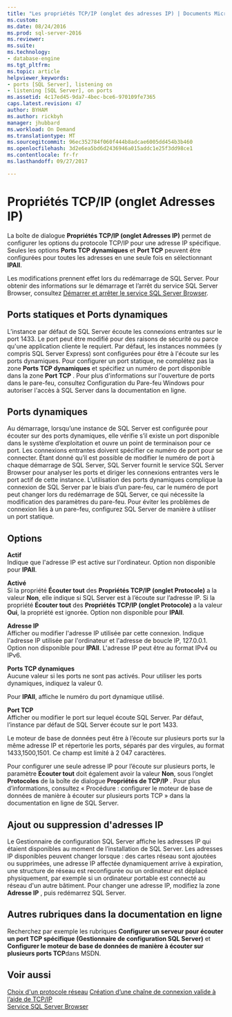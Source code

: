 ```yaml
---
title: "Les propriétés TCP/IP (onglet des adresses IP) | Documents Microsoft"
ms.custom: 
ms.date: 08/24/2016
ms.prod: sql-server-2016
ms.reviewer: 
ms.suite: 
ms.technology:
- database-engine
ms.tgt_pltfrm: 
ms.topic: article
helpviewer_keywords:
- ports [SQL Server], listening on
- listening [SQL Server], on ports
ms.assetid: 4c17ed45-9da7-4bec-bce6-970109fe7365
caps.latest.revision: 47
author: BYHAM
ms.author: rickbyh
manager: jhubbard
ms.workload: On Demand
ms.translationtype: MT
ms.sourcegitcommit: 96ec352784f060f444b8adcae6005dd454b3b460
ms.openlocfilehash: 3d2e6ea5bd6d2436946a015addc1e25f3dd98ce1
ms.contentlocale: fr-fr
ms.lasthandoff: 09/27/2017

---
```

# <a name="tcpip-properties-ip-addresses-tab"></a>Propriétés TCP/IP (onglet Adresses IP)
  La boîte de dialogue **Propriétés TCP/IP (onglet Adresses IP)** permet de configurer les options du protocole TCP/IP pour une adresse IP spécifique. Seules les options **Ports TCP dynamiques** et **Port TCP** peuvent être configurées pour toutes les adresses en une seule fois en sélectionnant **IPAll**.  
  
 Les modifications prennent effet lors du redémarrage de SQL Server. Pour obtenir des informations sur le démarrage et l’arrêt du service SQL Server Browser, consultez [Démarrer et arrêter le service SQL Server Browser](../../database-engine/configure-windows/start-stop-pause-resume-restart-sql-server-services.md).  
  
## <a name="static-vs-dynamic-ports"></a>Ports statiques et Ports dynamiques  
 L’instance par défaut de SQL Server écoute les connexions entrantes sur le port 1433. Le port peut être modifié pour des raisons de sécurité ou parce qu'une application cliente le requiert. Par défaut, les instances nommées (y compris SQL Server Express) sont configurées pour être à l'écoute sur les ports dynamiques. Pour configurer un port statique, ne complétez pas la zone **Ports TCP dynamiques** et spécifiez un numéro de port disponible dans la zone **Port TCP** . Pour plus d'informations sur l'ouverture de ports dans le pare-feu, consultez Configuration du Pare-feu Windows pour autoriser l'accès à SQL Server dans la documentation en ligne.  
  
## <a name="dynamic-ports"></a>Ports dynamiques  
 Au démarrage, lorsqu’une instance de SQL Server est configurée pour écouter sur des ports dynamiques, elle vérifie s’il existe un port disponible dans le système d’exploitation et ouvre un point de terminaison pour ce port. Les connexions entrantes doivent spécifier ce numéro de port pour se connecter. Étant donné qu’il est possible de modifier le numéro de port à chaque démarrage de SQL Server, SQL Server fournit le service SQL Server Browser pour analyser les ports et diriger les connexions entrantes vers le port actif de cette instance. L’utilisation des ports dynamiques complique la connexion de SQL Server par le biais d’un pare-feu, car le numéro de port peut changer lors du redémarrage de SQL Server, ce qui nécessite la modification des paramètres du pare-feu. Pour éviter les problèmes de connexion liés à un pare-feu, configurez SQL Server de manière à utiliser un port statique.  
  
## <a name="options"></a>Options  
 **Actif**  
 Indique que l'adresse IP est active sur l'ordinateur. Option non disponible pour **IPAll**.  
  
 **Activé**  
 Si la propriété **Écouter tout** des **Propriétés TCP/IP (onglet Protocole)** a la valeur **Non**, elle indique si SQL Server est à l’écoute sur l’adresse IP. Si la propriété **Écouter tout** des **Propriétés TCP/IP (onglet Protocole)** a la valeur **Oui**, la propriété est ignorée. Option non disponible pour **IPAll**.  
  
 **Adresse IP**  
 Afficher ou modifier l'adresse IP utilisée par cette connexion. Indique l'adresse IP utilisée par l'ordinateur et l'adresse de boucle IP, 127.0.0.1. Option non disponible pour **IPAll**. L'adresse IP peut être au format IPv4 ou IPv6.  
  
 **Ports TCP dynamiques**  
 Aucune valeur si les ports ne sont pas activés. Pour utiliser les ports dynamiques, indiquez la valeur 0.  
  
 Pour **IPAll**, affiche le numéro du port dynamique utilisé.  
  
 **Port TCP**  
 Afficher ou modifier le port sur lequel écoute SQL Server. Par défaut, l’instance par défaut de SQL Server écoute sur le port 1433.  
  
 Le moteur de base de données peut être à l’écoute sur plusieurs ports sur la même adresse IP et répertorie les ports, séparés par des virgules, au format 1433,1500,1501. Ce champ est limité à 2 047 caractères.  
  
 Pour configurer une seule adresse IP pour l’écoute sur plusieurs ports, le paramètre **Écouter tout** doit également avoir la valeur **Non**, sous l’onglet **Protocoles** de la boîte de dialogue **Propriétés de TCP/IP** . Pour plus d’informations, consultez « Procédure : configurer le moteur de base de données de manière à écouter sur plusieurs ports TCP » dans la documentation en ligne de SQL Server.  
  
## <a name="adding-or-removing-ip-addresses"></a>Ajout ou suppression d'adresses IP  
 Le Gestionnaire de configuration SQL Server affiche les adresses IP qui étaient disponibles au moment de l’installation de SQL Server. Les adresses IP disponibles peuvent changer lorsque : des cartes réseau sont ajoutées ou supprimées, une adresse IP affectée dynamiquement arrive à expiration, une structure de réseau est reconfigurée ou un ordinateur est déplacé physiquement, par exemple si un ordinateur portable est connecté au réseau d'un autre bâtiment. Pour changer une adresse IP, modifiez la zone **Adresse IP** , puis redémarrez SQL Server.  
  
## <a name="additional-topics-in-books-online"></a>Autres rubriques dans la documentation en ligne  
 Recherchez par exemple les rubriques **Configurer un serveur pour écouter un port TCP spécifique (Gestionnaire de configuration SQL Server)** et **Configurer le moteur de base de données de manière à écouter sur plusieurs ports TCP**dans MSDN.  
  
## <a name="see-also"></a>Voir aussi  
 [Choix d'un protocole réseau](https://msdn.microsoft.com/library/ms187892(v=sql.120).aspx)   
 [Création d’une chaîne de connexion valide à l’aide de TCP/IP](creating-a-valid-connection-string-using-tcp-ip.md)   
 [Service SQL Server Browser](https://msdn.microsoft.com/library/ms181087(v=sql.130).aspx)  
  
  

